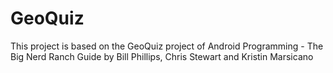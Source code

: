 # GeoQuiz

This project is based on the GeoQuiz project of Android Programming - The Big Nerd Ranch Guide by Bill Phillips, Chris Stewart and Kristin Marsicano